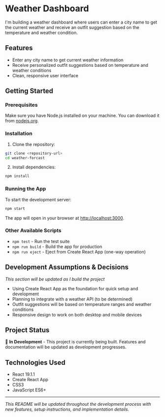 # Weather Dashboard

I'm building a weather dashboard where users can enter a city name to get the current weather and receive an outfit suggestion based on the temperature and weather condition.

## Features

- Enter any city name to get current weather information
- Receive personalized outfit suggestions based on temperature and weather conditions
- Clean, responsive user interface

## Getting Started

### Prerequisites

Make sure you have Node.js installed on your machine. You can download it from [nodejs.org](https://nodejs.org/).

### Installation

1. Clone the repository:
```bash
git clone <repository-url>
cd weather-forcast
```

2. Install dependencies:
```bash
npm install
```

### Running the App

To start the development server:

```bash
npm start
```

The app will open in your browser at [http://localhost:3000](http://localhost:3000).

### Other Available Scripts

- `npm test` - Run the test suite
- `npm run build` - Build the app for production
- `npm run eject` - Eject from Create React App (one-way operation)

## Development Assumptions & Decisions

*This section will be updated as I build the project*

- Using Create React App as the foundation for quick setup and development
- Planning to integrate with a weather API (to be determined)
- Outfit suggestions will be based on temperature ranges and weather conditions
- Responsive design to work on both desktop and mobile devices

## Project Status

🚧 **In Development** - This project is currently being built. Features and documentation will be updated as development progresses.

## Technologies Used

- React 19.1.1
- Create React App
- CSS3
- JavaScript ES6+

---

*This README will be updated throughout the development process with new features, setup instructions, and implementation details.*

